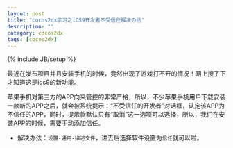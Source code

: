 ```yaml
---
layout: post
title: "cocos2dx学习之iOS9开发者不受信任解决办法"
description: ""
category: cocos2dx
tags: [cocos2dx]
---
```

{% include JB/setup %}


最近在发布项目并且安装手机的时候，竟然出现了游戏打不开的情况！网上搜了下才知道这是ios9的新功能。


苹果手机对第三方的APP向来管控的非常严格，所以，不少苹果手机用户下载安装一款新的APP之后，就会被系统提示：“不受信任的开发者”对话框，认定该APP为不信任的APP，同时，提示款默认只有“取消”这一选项可以选择，所以，我们在安装APP的时候，需要手动添加信任。


 - 解决办法：`设置-通用-描述文件`，进去后选择软件设置为`信任`就可以啦。